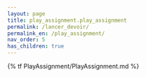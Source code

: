 ```yaml
---
layout: page
title: play_assignment.play_assignment
permalink: /lancer_devoir/
permalink_en: /play_assignment/
nav_order: 5
has_children: true  
---
```


{% tf PlayAssignment/PlayAssignment.md %}